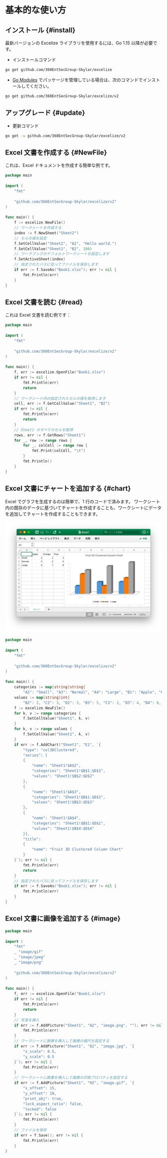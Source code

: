 # 基本的な使い方

## インストール {#install}

最新バージョンの Excelize ライブラリを使用するには、Go 1.15 以降が必要です。

- インストールコマンド

```bash
go get github.com/360EntSecGroup-Skylar/excelize
```

- [Go Modules](https://blog.golang.org/using-go-modules) でパッケージを管理している場合は、次のコマンドでインストールしてください。

```bash
go get github.com/360EntSecGroup-Skylar/excelize/v2
```

## アップグレード {#update}

- 更新コマンド

```bash
go get -u github.com/360EntSecGroup-Skylar/excelize/v2
```

## Excel 文書を作成する {#NewFile}

これは、Excel ドキュメントを作成する簡単な例です。

```go
package main

import (
    "fmt"

    "github.com/360EntSecGroup-Skylar/excelize/v2"
)

func main() {
    f := excelize.NewFile()
    // ワークシートを作成する
    index := f.NewSheet("Sheet2")
    // セルの値を設定
    f.SetCellValue("Sheet2", "A2", "Hello world.")
    f.SetCellValue("Sheet1", "B2", 100)
    // ワークブックのデフォルトワークシートを設定します
    f.SetActiveSheet(index)
    // 指定されたパスに従ってファイルを保存します
    if err := f.SaveAs("Book1.xlsx"); err != nil {
        fmt.Println(err)
    }
}
```

## Excel 文書を読む {#read}

これは Excel 文書を読む例です：

```go
package main

import (
    "fmt"

    "github.com/360EntSecGroup-Skylar/excelize/v2"
)

func main() {
    f, err := excelize.OpenFile("Book1.xlsx")
    if err != nil {
        fmt.Println(err)
        return
    }
    // ワークシート内の指定されたセルの値を取得します
    cell, err := f.GetCellValue("Sheet1", "B2")
    if err != nil {
        fmt.Println(err)
        return
    }
    // Sheet1 のすべてのセルを取得
    rows, err := f.GetRows("Sheet1")
    for _, row := range rows {
        for _, colCell := range row {
            fmt.Print(colCell, "\t")
        }
        fmt.Println()
    }
}
```

## Excel 文書にチャートを追加する {#chart}

Excel でグラフを生成するのは簡単で、1 行のコードで済みます。 ワークシート内の既存のデータに基づいてチャートを作成することも、ワークシートにデータを追加してチャートを作成することもできます。

<p align="center"><img width="771" src="../images/base.png" alt="作成中のエクセル文"></p>

```go
package main

import (
    "fmt"

    "github.com/360EntSecGroup-Skylar/excelize/v2"
)

func main() {
    categories := map[string]string{
        "A2": "Small", "A3": "Normal", "A4": "Large", "B1": "Apple", "C1": "Orange", "D1": "Pear"}
    values := map[string]int{
        "B2": 2, "C2": 3, "D2": 3, "B3": 5, "C3": 2, "D3": 4, "B4": 6, "C4": 7, "D4": 8}
    f := excelize.NewFile()
    for k, v := range categories {
        f.SetCellValue("Sheet1", k, v)
    }
    for k, v := range values {
        f.SetCellValue("Sheet1", k, v)
    }
    if err := f.AddChart("Sheet1", "E1", `{
        "type": "col3DClustered",
        "series": [
        {
            "name": "Sheet1!$A$2",
            "categories": "Sheet1!$B$1:$D$1",
            "values": "Sheet1!$B$2:$D$2"
        },
        {
            "name": "Sheet1!$A$3",
            "categories": "Sheet1!$B$1:$D$1",
            "values": "Sheet1!$B$3:$D$3"
        },
        {
            "name": "Sheet1!$A$4",
            "categories": "Sheet1!$B$1:$D$1",
            "values": "Sheet1!$B$4:$D$4"
        }],
        "title":
        {
            "name": "Fruit 3D Clustered Column Chart"
        }
    }`); err != nil {
        fmt.Println(err)
        return
    }
    // 指定されたパスに従ってファイルを保存します
    if err := f.SaveAs("Book1.xlsx"); err != nil {
        fmt.Println(err)
    }
}
```

## Excel 文書に画像を追加する {#image}

```go
package main

import (
    "fmt"
    _ "image/gif"
    _ "image/jpeg"
    _ "image/png"

    "github.com/360EntSecGroup-Skylar/excelize/v2"
)

func main() {
    f, err := excelize.OpenFile("Book1.xlsx")
    if err != nil {
        fmt.Println(err)
        return
    }
    // 写真を挿入
    if err := f.AddPicture("Sheet1", "A2", "image.png", ""); err != nil {
        fmt.Println(err)
    }
    // ワークシートに画像を挿入して画像の縮尺を設定する
    if err := f.AddPicture("Sheet1", "D2", "image.jpg", `{
        "x_scale": 0.5,
        "y_scale": 0.5
    }`); err != nil {
        fmt.Println(err)
    }
    // ワークシートに画像を挿入して画像の印刷プロパティを設定する
    if err := f.AddPicture("Sheet1", "H2", "image.gif", `{
        "x_offset": 15,
        "y_offset": 10,
        "print_obj": true,
        "lock_aspect_ratio": false,
        "locked": false
    }`); err != nil {
        fmt.Println(err)
    }
    // ファイルを保存
    if err = f.Save(); err != nil {
        fmt.Println(err)
    }
}
```
